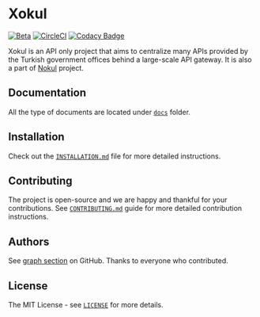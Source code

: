 Xokul
=====

[![Beta](https://assets.omu.sh/badge/beta.svg)](https://baum.omu.edu.tr "BAUM
Beta")
[![CircleCI](https://circleci.com/gh/omu/xokul/tree/master.svg?style=svg&circle-token=35d56d8f2a30dabd31232fa0426841724b2e5789)](https://circleci.com/gh/omu/xokul/tree/master)
[![Codacy Badge](https://api.codacy.com/project/badge/Grade/603a4334a88c4b0bb1e042e101d8ea55)](https://www.codacy.com?utm_source=github.com&amp;utm_medium=referral&amp;utm_content=omu/xokul&amp;utm_campaign=Badge_Grade)

Xokul is an API only project that aims to centralize many APIs provided by the Turkish government offices behind a
large-scale API gateway. It is also a part of [Nokul](https://github.com/omu/nokul) project.

Documentation
-------------

All the type of documents are located under [`docs`](docs) folder.

Installation
------------

Check out the [`INSTALLATION.md`](https://github.com/omu/xokul/blob/master/doc/development/INSTALLATION.md) file for
more detailed instructions.

Contributing
-------------

The project is open-source and we are happy and thankful for your contributions. See
[`CONTRIBUTING.md`](/CONTRIBUTING.md) guide for more detailed contribution instructions.

Authors
-------

See [graph section](https://github.com/omu/xokul/graphs/contributors) on GitHub. Thanks to everyone who contributed.

License
-------

The MIT License - see [`LICENSE`](/LICENSE) for more details.
